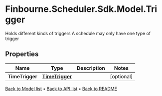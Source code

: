 # Finbourne.Scheduler.Sdk.Model.Trigger
Holds different kinds of triggers  A schedule may only have one type of trigger

## Properties

Name | Type | Description | Notes
------------ | ------------- | ------------- | -------------
**TimeTrigger** | [**TimeTrigger**](TimeTrigger.md) |  | [optional] 

[Back to Model list](../README.md#documentation-for-models) &#8226; [Back to API list](../README.md#documentation-for-api-endpoints) &#8226; [Back to README](../README.md)


